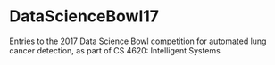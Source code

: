 # DataScienceBowl17
Entries to the 2017 Data Science Bowl competition for automated lung cancer detection, as part of CS 4620: Intelligent Systems
